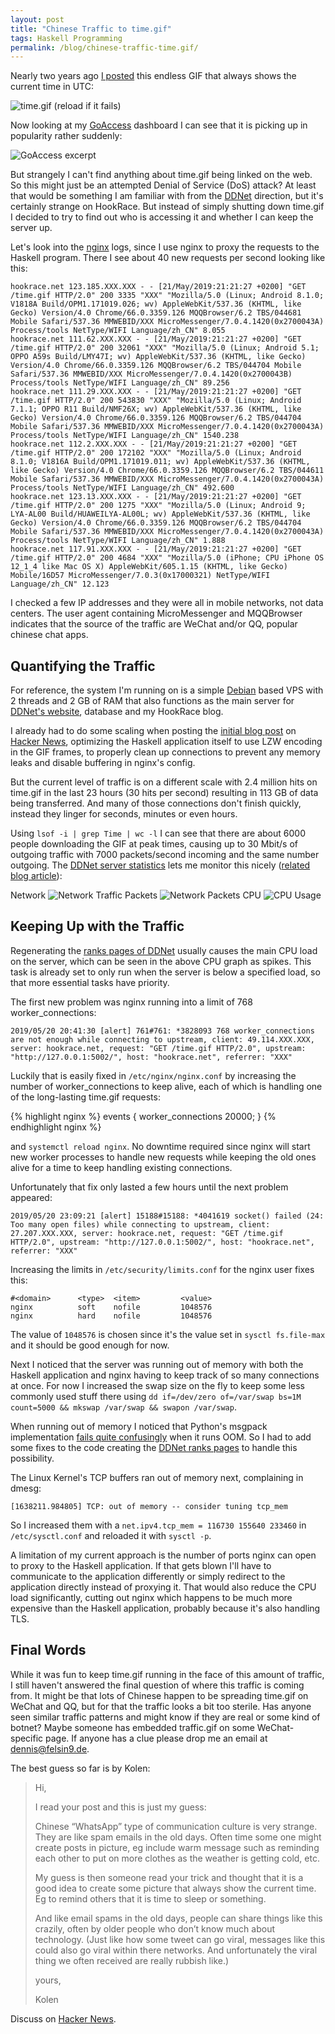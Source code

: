 ```yaml
---
layout: post
title: "Chinese Traffic to time.gif"
tags: Haskell Programming
permalink: /blog/chinese-traffic-time.gif/
---
```


Nearly two years ago [I posted](/blog/time.gif/) this endless GIF that always shows the current time in UTC:

<!--more-->
![time.gif (reload if it fails)](/time.gif)

Now looking at my [GoAccess](https://goaccess.io/) dashboard I can see that it is picking up in popularity rather suddenly:

![GoAccess excerpt](/public/chinese-traffic/goaccess.png)

But strangely I can't find anything about time.gif being linked on the web. So this might just be an attempted Denial of Service (DoS) attack? At least that would be something I am familiar with from the [DDNet](https://ddnet.org/) direction, but it's certainly strange on HookRace. But instead of simply shutting down time.gif I decided to try to find out who is accessing it and whether I can keep the server up.

Let's look into the [nginx](https://www.nginx.com/) logs, since I use nginx to proxy the requests to the Haskell program. There I see about 40 new requests per second looking like this:

```
hookrace.net 123.185.XXX.XXX - - [21/May/2019:21:21:27 +0200] "GET /time.gif HTTP/2.0" 200 3335 "XXX" "Mozilla/5.0 (Linux; Android 8.1.0; V1818A Build/OPM1.171019.026; wv) AppleWebKit/537.36 (KHTML, like Gecko) Version/4.0 Chrome/66.0.3359.126 MQQBrowser/6.2 TBS/044681 Mobile Safari/537.36 MMWEBID/XXX MicroMessenger/7.0.4.1420(0x2700043A) Process/tools NetType/WIFI Language/zh_CN" 8.055
hookrace.net 111.62.XXX.XXX - - [21/May/2019:21:21:27 +0200] "GET /time.gif HTTP/2.0" 200 32061 "XXX" "Mozilla/5.0 (Linux; Android 5.1; OPPO A59s Build/LMY47I; wv) AppleWebKit/537.36 (KHTML, like Gecko) Version/4.0 Chrome/66.0.3359.126 MQQBrowser/6.2 TBS/044704 Mobile Safari/537.36 MMWEBID/XXX MicroMessenger/7.0.4.1420(0x2700043B) Process/tools NetType/WIFI Language/zh_CN" 89.256
hookrace.net 111.29.XXX.XXX - - [21/May/2019:21:21:27 +0200] "GET /time.gif HTTP/2.0" 200 543830 "XXX" "Mozilla/5.0 (Linux; Android 7.1.1; OPPO R11 Build/NMF26X; wv) AppleWebKit/537.36 (KHTML, like Gecko) Version/4.0 Chrome/66.0.3359.126 MQQBrowser/6.2 TBS/044704 Mobile Safari/537.36 MMWEBID/XXX MicroMessenger/7.0.4.1420(0x2700043A) Process/tools NetType/WIFI Language/zh_CN" 1540.238
hookrace.net 112.2.XXX.XXX - - [21/May/2019:21:21:27 +0200] "GET /time.gif HTTP/2.0" 200 172102 "XXX" "Mozilla/5.0 (Linux; Android 8.1.0; V1816A Build/OPM1.171019.011; wv) AppleWebKit/537.36 (KHTML, like Gecko) Version/4.0 Chrome/66.0.3359.126 MQQBrowser/6.2 TBS/044611 Mobile Safari/537.36 MMWEBID/XXX MicroMessenger/7.0.4.1420(0x2700043A) Process/tools NetType/WIFI Language/zh_CN" 492.600
hookrace.net 123.13.XXX.XXX - - [21/May/2019:21:21:27 +0200] "GET /time.gif HTTP/2.0" 200 1275 "XXX" "Mozilla/5.0 (Linux; Android 9; LYA-AL00 Build/HUAWEILYA-AL00L; wv) AppleWebKit/537.36 (KHTML, like Gecko) Version/4.0 Chrome/66.0.3359.126 MQQBrowser/6.2 TBS/044704 Mobile Safari/537.36 MMWEBID/XXX MicroMessenger/7.0.4.1420(0x2700043A) Process/tools NetType/WIFI Language/zh_CN" 1.888
hookrace.net 117.91.XXX.XXX - - [21/May/2019:21:21:27 +0200] "GET /time.gif HTTP/2.0" 200 4684 "XXX" "Mozilla/5.0 (iPhone; CPU iPhone OS 12_1_4 like Mac OS X) AppleWebKit/605.1.15 (KHTML, like Gecko) Mobile/16D57 MicroMessenger/7.0.3(0x17000321) NetType/WIFI Language/zh_CN" 12.123
```

I checked a few IP addresses and they were all in mobile networks, not data centers. The user agent containing MicroMessenger and MQQBrowser indicates that the source of the traffic are WeChat and/or QQ, popular chinese chat apps.

## Quantifying the Traffic

For reference, the system I'm running on is a simple [Debian](https://www.debian.org/) based VPS with 2 threads and 2 GB of RAM that also functions as the main server for [DDNet's website](https://ddnet.org/), database and my HookRace blog.

I already had to do some scaling when posting the [initial blog post](/blog/time.gif/) on [Hacker News](https://news.ycombinator.com/item?id=14996715), optimizing the Haskell application itself to use LZW encoding in the GIF frames, to properly clean up connections to prevent any memory leaks and disable buffering in nginx's config.

But the current level of traffic is on a different scale with 2.4 million hits on time.gif in the last 23 hours (30 hits per second) resulting in 113 GB of data being transferred. And many of those connections don't finish quickly, instead they linger for seconds, minutes or even hours.

Using `lsof -i | grep Time | wc -l` I can see that there are about 6000 people downloading the GIF at peak times, causing up to 30 Mbit/s of outgoing traffic with 7000 packets/second incoming and the same number outgoing. The [DDNet server statistics](https://ddnet.org/stats/server/) lets me monitor this nicely ([related blog article](/blog/server-statistics/)):

Network
![Network Traffic](/public/chinese-traffic/ddnet-network.png)
Packets
![Network Packets](/public/chinese-traffic/ddnet-packets.png)
CPU
![CPU Usage](/public/chinese-traffic/ddnet-cpu.png)

## Keeping Up with the Traffic

Regenerating the [ranks pages of DDNet](https://ddnet.org/ranks/) usually causes the main CPU load on the server, which can be seen in the above CPU graph as spikes. This task is already set to only run when the server is below a specified load, so that more essential tasks have priority.

The first new problem was nginx running into a limit of 768 worker\_connections:

```
2019/05/20 20:41:30 [alert] 761#761: *3828093 768 worker_connections are not enough while connecting to upstream, client: 49.114.XXX.XXX, server: hookrace.net, request: "GET /time.gif HTTP/2.0", upstream: "http://127.0.0.1:5002/", host: "hookrace.net", referrer: "XXX"
```

Luckily that is easily fixed in `/etc/nginx/nginx.conf` by increasing the number of worker\_connections to keep alive, each of which is handling one of the long-lasting time.gif requests:

{% highlight nginx %}
events {
  worker_connections 20000;
}
{% endhighlight nginx %}

and `systemctl reload nginx`. No downtime required since nginx will start new worker processes to handle new requests while keeping the old ones alive for a time to keep handling existing connections.

Unfortunately that fix only lasted a few hours until the next problem appeared:

```
2019/05/20 23:09:21 [alert] 15188#15188: *4041619 socket() failed (24: Too many open files) while connecting to upstream, client: 27.207.XXX.XXX, server: hookrace.net, request: "GET /time.gif HTTP/2.0", upstream: "http://127.0.0.1:5002/", host: "hookrace.net", referrer: "XXX"
```

Increasing the limits in `/etc/security/limits.conf` for the nginx user fixes this:

```
#<domain>      <type>  <item>         <value>
nginx          soft    nofile         1048576
nginx          hard    nofile         1048576
```

The value of `1048576` is chosen since it's the value set in `sysctl fs.file-max` and it should be good enough for now.

Next I noticed that the server was running out of memory with both the Haskell application and nginx having to keep track of so many connections at once. For now I increased the swap size on the fly to keep some less commonly used stuff there using `dd if=/dev/zero of=/var/swap bs=1M count=5000 && mkswap /var/swap && swapon /var/swap`.

When running out of memory I noticed that Python's msgpack implementation [fails quite confusingly](https://github.com/msgpack/msgpack-python/issues/239) when it runs OOM. So I had to add some fixes to the code creating the [DDNet ranks pages](https://ddnet.org/ranks/) to handle this possibility.

The Linux Kernel's TCP buffers ran out of memory next, complaining in dmesg:

```
[1638211.984805] TCP: out of memory -- consider tuning tcp_mem
```

So I increased them with a `net.ipv4.tcp_mem = 116730 155640 233460` in `/etc/sysctl.conf` and reloaded it with `sysctl -p`.

A limitation of my current approach is the number of ports nginx can open to proxy to the Haskell application. If that gets blown I'll have to communicate to the application differently or simply redirect to the application directly instead of proxying it. That would also reduce the CPU load significantly, cutting out nginx which happens to be much more expensive than the Haskell application, probably because it's also handling TLS.

## Final Words

While it was fun to keep time.gif running in the face of this amount of traffic, I still haven't answered the final question of where this traffic is coming from. It might be that lots of Chinese happen to be spreading time.gif on WeChat and QQ, but for that the traffic looks a bit too sterile. Has anyone seen similar traffic patterns and might know if they are real or some kind of botnet? Maybe someone has embedded traffic.gif on some WeChat-specific page. If anyone has a clue please drop me an email at [dennis@felsin9.de](mailto:dennis@felsin9.de).

The best guess so far is by Kolen:

> Hi,
>
> I read your post and this is just my guess:
>
> Chinese “WhatsApp” type of communication culture is very strange. They
> are like spam emails in the old days. Often time some one might create
> posts in picture, eg include warm message such as reminding each other to
> put on more clothes as the weather is getting cold, etc.
>
> My guess is then someone read your trick and thought that it is a good
> idea to create some picture that always show the current time. Eg to
> remind others that it is time to sleep or something.
>
> And like email spams in the old days, people can share things like this
> crazily, often by older people who don’t know much about technology.
> (Just like how some tweet can go viral, messages like this could also go
> viral within there networks. And unfortunately the viral thing we often
> received are really rubbish like.)
>
> yours,
>
> Kolen

Discuss on [Hacker News](https://news.ycombinator.com/item?id=19978393).
